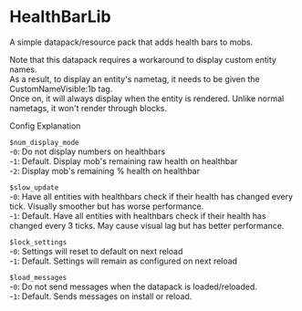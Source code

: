 # HealthBarLib
 A simple datapack/resource pack that adds health bars to mobs.  

Note that this datapack requires a workaround to display custom entity names.  
As a result, to display an entity's nametag, it needs to be given the CustomNameVisible:1b tag.  
Once on, it will always display when the entity is rendered. Unlike normal nametags, it won't render through blocks.  

Config Explanation  

`$num_display_mode`  
    -`0`: Do not display numbers on healthbars  
    -`1`: Default. Display mob's remaining raw health on healthbar  
    -`2`: Display mob's remaining % health on healthbar  
  
`$slow_update`  
    -`0`: Have all entities with healthbars check if their health has changed every tick. Visually smoother but has worse performance.  
    -`1`: Default. Have all entities with healthbars check if their health has changed every 3 ticks. May cause visual lag but has better performance.  
  
`$lock_settings`  
    -`0`: Settings will reset to default on next reload  
    -`1`: Default. Settings will remain as configured on next reload  

`$load_messages`  
    -`0`: Do not send messages when the datapack is loaded/reloaded.  
    -`1`: Default. Sends messages on install or reload.  
